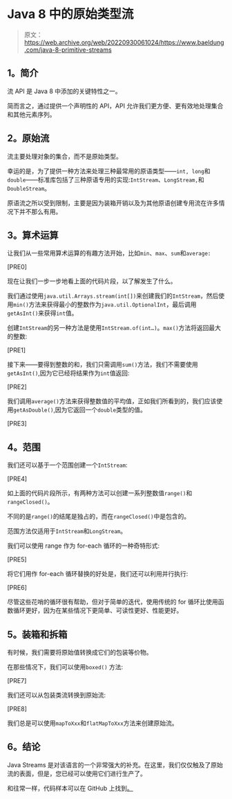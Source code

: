# Java 8 中的原始类型流

> 原文：<https://web.archive.org/web/20220930061024/https://www.baeldung.com/java-8-primitive-streams>

## **1。简介**

流 API 是 Java 8 中添加的关键特性之一。

简而言之，通过提供一个声明性的 API，API 允许我们更方便、更有效地处理集合和其他元素序列。

## **2。原始流**

流主要处理对象的集合，而不是原始类型。

幸运的是，为了提供一种方法来处理三种最常用的原语类型——`int, long`和`double`——标准库包括了三种原语专用的实现:`IntStream`、`LongStream,`和`DoubleStream`。

原语流之所以受到限制，主要是因为装箱开销以及为其他原语创建专用流在许多情况下并不那么有用。

## **3。算术运算**

让我们从一些常用算术运算的有趣方法开始，比如`min`、`max`、`sum`和`average:`

[PRE0]

现在让我们一步一步地看上面的代码片段，以了解发生了什么。

我们通过使用`java.util.Arrays.stream(int[])`来创建我们的`IntStream`，然后使用`min()`方法来获得最小的整数作为`java.util.OptionalInt`，最后调用`getAsInt()`来获得`int`值。

创建`IntStream`的另一种方法是使用`IntStream.of(int…)`。`max()`方法将返回最大的整数:

[PRE1]

接下来——要得到整数的和，我们只需调用`sum()`方法，我们不需要使用`getAsInt()`,因为它已经将结果作为`int`值返回:

[PRE2]

我们调用`average()`方法来获得整数值的平均值，正如我们所看到的，我们应该使用`getAsDouble()`,因为它返回一个`double`类型的值。

[PRE3]

## **4。范围**

我们还可以基于一个范围创建一个`IntStream`:

[PRE4]

如上面的代码片段所示，有两种方法可以创建一系列整数值`range()`和`rangeClosed()`。

不同的是`range()`的结尾是独占的，而在`rangeClosed()`中是包含的。

范围方法仅适用于`IntStream`和`LongStream`。

我们可以使用 range 作为 for-each 循环的一种奇特形式:

[PRE5]

将它们用作 for-each 循环替换的好处是，我们还可以利用并行执行:

[PRE6]

尽管这些花哨的循环很有帮助，但对于简单的迭代，使用传统的 for 循环比使用函数循环更好，因为在某些情况下更简单、可读性更好、性能更好。

## **5。装箱和拆箱**

有时候，我们需要将原始值转换成它们的包装等价物。

在那些情况下，我们可以使用`boxed()` 方法:

[PRE7]

我们还可以从包装类流转换到原始流:

[PRE8]

我们总是可以使用`mapToXxx`和`flatMapToXxx`方法来创建原始流。

## **6。结论**

Java Streams 是对该语言的一个非常强大的补充。在这里，我们仅仅触及了原始流的表面，但是，您已经可以使用它们进行生产了。

和往常一样，代码样本可以在 GitHub 上找到[。](https://web.archive.org/web/20220811145435/https://github.com/eugenp/tutorials/tree/master/core-java-modules/core-java-streams-3)